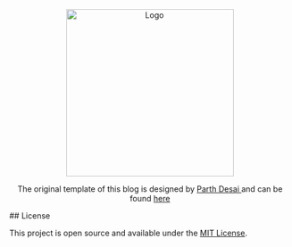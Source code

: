 <div align="center">
  <img alt="Logo" src="https://github.com/fadyio/my-site/blob/main/public/static/images/logo.svg" width="300" />
</div>


<p align="center">
  The original template of this blog is designed by <a href="https://github.com/pycoder2000" target="_blank"> Parth Desai </a> and can be found <a href="https://github.com/pycoder2000/blog/" target="_blank">here</a>
</p>
## License

This project is open source and available under the [MIT License](LICENSE).
